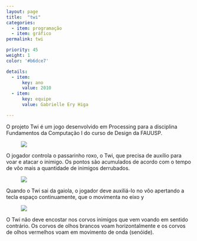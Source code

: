 ```yaml
---
layout: page
title:  "twi"
categories:
  - item: programação
  - item: gráfico
permalink: twi

priority: 45
weight: 1
color: '#b6dce7'

details:
  - item:
      key: ano
      value: 2010
  - item:
      key: equipe
      value: Gabrielle Ery Higa

---
```


O projeto Twi é um jogo desenvolvido em Processing para a disciplina Fundamentos da Computação I do curso de Design da FAUUSP.

<figure><img style="max-width: 64rem;" src="{{ site.baseurl }}/assets/twi/twi_anim.gif"/></figure>

O jogador controla o passarinho roxo, o Twi, que precisa de auxílio para voar e atacar o inimigo. Os pontos são acumulados de acordo com o tempo de vôo mais a quantidade de inimigos derrubados.

<figure><img src="{{ site.baseurl }}/assets/twi/twi_gaiola.jpg"/></figure>

Quando o Twi sai da gaiola, o jogador deve auxiliá-lo no vôo apertando a tecla espaço continuamente, que o movimenta no eixo y

<figure><img src="{{ site.baseurl }}/assets/twi/twi_fruta.jpg"/></figure>

O Twi não deve encostar nos corvos inimigos que vem voando em sentido contrário. Os corvos de olhos brancos voam horizontalmente e os corvos de olhos vermelhos voam em movimento de onda (senóide).
